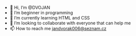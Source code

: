 - 👋 Hi, I’m @DVOJAN
- 👀 I’m beginner in programming
- 🌱 I’m currently learning HTML and CSS
- 💞️ I’m looking to collaborate with everyone that can help me
- 📫 How to reach me jandvorak006@seznam.cz

<!---
DVOJAN/DVOJAN is a ✨ special ✨ repository because its `README.md` (this file) appears on your GitHub profile.
You can click the Preview link to take a look at your changes.
--->

